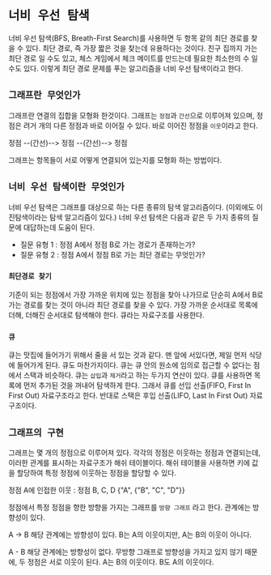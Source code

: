 # `너비 우선 탐색`

너비 우선 탐색(BFS, Breath-First Search)를 사용하면 두 항목 같의 최단 경로를 찾을 수 있다.
최단 경로, 즉 가장 짧은 것을 찾는데 유용하다는 것이다.
친구 집까지 가는 최단 경로 일 수도 있고, 체스 게임에서 체크 메이트를 만드는데 필요한 최소한의 수 일 수도 있다.
이렇게 최단 경로 문제를 푸는 알고리즘을 너비 우선 탐색이라고 한다.

## `그래프란 무엇인가`
그래프란 연결의 집합을 모형화 한것이다.
그래프는 `정점`과 `간선`으로 이루어져 있으며, 정점은 려거 개의 다른 정점과 바로 이어질 수 있다.
바로 이어진 정점을 `이웃`이라고 한다.

정점 --(간선)--> 정점 --(간선)--> 정점

그래프는 항목들이 서로 어떻게 연결되어 있는지를 모형화 하는 방법이다.

## `너비 우선 탐색이란 무엇인가`
너비 우선 탐색은 그래프를 대상으로 하는 다른 종류의 탐색 알고리즘이다.
(이외에도 이진탐색이라는 탐색 알고리즘이 있다.)
너비 우선 탐색은 다음과 같은 두 가지 종류의 질문에 대답하는데 도움이 된다.
* 질문 유형 1 : 정점 A에서 정점 B로 가는 경로가 존재하는가?
* 질문 유형 2 : 정점 A에서 정점 B로 가는 최단 경로는 무엇인가?

### `최단경로 찾기`
기준이 되는 정점에서 가장 가까운 위치에 있는 정점을 찾아 나가므로 단순히 A에서 B로 가는 경로를 찾는 것이 아니라 최단 경로를 찾을 수 있다.
가장 가까운 순서대로 목록에 더해, 더해진 순서대로 탐색해야 한다.
큐라는 자료구조를 사용한다.

### `큐`
큐는 맛집에 들어가기 위해서 줄을 서 있는 것과 같다.
맨 앞에 서있다면, 제일 먼저 식당에 들어가게 된다.
큐도 마찬가지이다.
큐는 큐 안의 원소에 임의로 접근할 수 없다는 점에서 스택과 비슷하다.
큐는 `삽입`과 `제거`라고 하는 두가지 연산이 있다.
큐를 사용하면 목록에 먼저 추가된 것을 꺼내어 탐색하게 한다.
그래서 큐를 선입 선출(FIFO, First In First Out) 자료구조라고 한다.
반대로 스택은 후입 선출(LIFO, Last In First Out) 자료구조이다.

## `그래프의 구현`
그래프는 몇 개의 정점으로 이루어져 있다.
각각의 정점은 이웃하는 정점과 연결되는데, 이러한 관계를 표시하는 자료구조가 해쉬 테이블이다.
해쉬 테이블을 사용하면 키에 값을 할당하여 특정 정점에 이웃하는 정점을 할당할 수 있다.

정점 A에 인접한 이웃 : 정점 B, C, D
{"A", {"B", "C", "D"}}

정점에서 특정 정점을 향한 방향을 가지는 그래프를 `방향 그래프` 라고 한다.
관계에는 방향성이 있다.

A -> B
해당 관계에는 방향성이 있다.
B는 A의 이웃이지만, A는 B의 이웃이 아니다.

A - B
해당 관계에는 방향성이 없다.
무방향 그래프로 방향성을 가지고 있지 않기 때문에, 두 정점은 서로 이웃이 된다.
A는 B의 이웃이다.
B도 A의 이웃이다.
